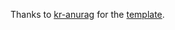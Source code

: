 Thanks to [kr-anurag](https://www.github.com/kr-anurag) for the [template](https://github.com/kr-anurag/portfolio).
